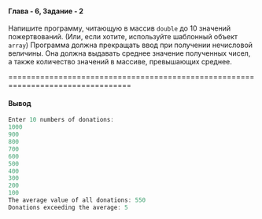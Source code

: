 #### Глава - 6, Задание - 2 ####

Напишите программу, читающую в массив ```double``` до 10 значений
пожертвований. (Или, если хотите, используйте шаблонный объект ```array```) Программа
должна прекращать ввод при получении нечисловой величины. Она должна
выдавать среднее значение полученных чисел, а также количество значений в
массиве, превышающих среднее.

=================================================================================
#### Вывод ####
```objectivec
Enter 10 numbers of donations:
1000
900
800
700
600
500
400
300
200
100
The average value of all donations: 550
Donations exceeding the average: 5
```
